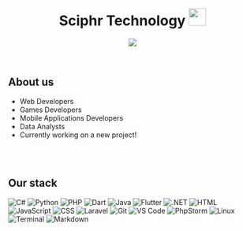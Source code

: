 

<h1 align="center"><b>Sciphr Technology </b><img src="https://media.giphy.com/media/hvRJCLFzcasrR4ia7z/giphy.gif" width="35"></h1>
<!--  -->
<p align="center">
  <a href="https://github.com/DenverCoder1/readme-typing-svg"><img src="https://readme-typing-svg.herokuapp.com?font=Fira+Code&color=cyan&size=25&center=true&vCenter=true&width=600&height=100&lines=Web+Developers;Data+Analysts;Games+Developers;Mobile+Apps+Developers;Awesome+and+Cool+Poeple"></a>
</p>


<br>



	
## About us

- Web Developers
- Games Developers
- Mobile Applications Developers
- Data Analysts
- Currently working on a new project!

<br><br>

## Our stack
<p align="center">

  ![C#](https://img.shields.io/badge/C%23%20-%232370ED.svg?style=for-the-badge&logo=c%23&logoColor=white)
  ![Python](https://img.shields.io/badge/Python%20-%2314354C.svg?style=for-the-badge&logo=python&logoColor=white)
  ![PHP](https://img.shields.io/badge/PHP%20-%23777BB4.svg?style=for-the-badge&logo=php&logoColor=white)
  ![Dart](https://img.shields.io/badge/Dart%20-%230175C2.svg?style=for-the-badge&logo=dart&logoColor=white)
  ![Java](https://img.shields.io/badge/Java%20-%23ED8B00.svg?style=for-the-badge&logo=java&logoColor=white)
  ![Flutter](https://img.shields.io/badge/Flutter%20-%2302569B.svg?style=for-the-badge&logo=flutter&logoColor=white)
  ![.NET](https://img.shields.io/badge/.NET%20-%235C2D91.svg?style=for-the-badge&logo=dotnet&logoColor=white)
  ![HTML](https://img.shields.io/badge/HTML%20-%23E34F26.svg?style=for-the-badge&logo=html5&logoColor=white)
  ![JavaScript](https://img.shields.io/badge/JavaScript%20-%23F7DF1E.svg?style=for-the-badge&logo=javascript&logoColor=black)
  ![CSS](https://img.shields.io/badge/CSS%20-%231572B6.svg?style=for-the-badge&logo=css3&logoColor=white)
  ![Laravel](https://img.shields.io/badge/Laravel%20-%23FF2D20.svg?style=for-the-badge&logo=laravel&logoColor=white)
  ![Git](https://img.shields.io/badge/Git%20-%23F05032.svg?style=for-the-badge&logo=git&logoColor=white)
  ![VS Code](https://img.shields.io/badge/VS%20Code%20-%23007ACC.svg?style=for-the-badge&logo=visual-studio-code&logoColor=white)
  ![PhpStorm](https://img.shields.io/badge/PhpStorm%20-%23000000.svg?style=for-the-badge&logo=phpstorm&logoColor=white)
  ![Linux](https://img.shields.io/badge/Linux%20-%23FCC624.svg?style=for-the-badge&logo=linux&logoColor=black)
  ![Terminal](https://img.shields.io/badge/Terminal%20-%23000000.svg?style=for-the-badge&logo=windows-terminal&logoColor=white)
  ![Markdown](https://img.shields.io/badge/Markdown%20-%23000000.svg?style=for-the-badge&logo=markdown&logoColor=white)

</p>
